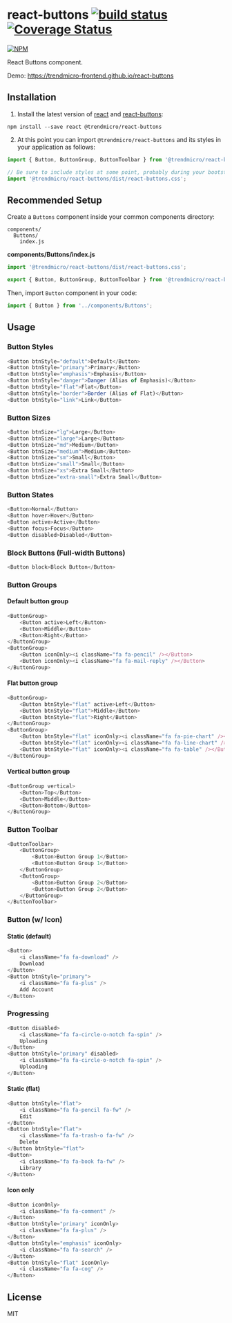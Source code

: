 # react-buttons [![build status](https://travis-ci.org/trendmicro-frontend/react-buttons.svg?branch=master)](https://travis-ci.org/trendmicro-frontend/react-buttons) [![Coverage Status](https://coveralls.io/repos/github/trendmicro-frontend/react-buttons/badge.svg?branch=master)](https://coveralls.io/github/trendmicro-frontend/react-buttons?branch=master)

[![NPM](https://nodei.co/npm/@trendmicro/react-buttons.png?downloads=true&stars=true)](https://nodei.co/npm/@trendmicro/react-buttons/)

React Buttons component.

Demo: https://trendmicro-frontend.github.io/react-buttons

## Installation

1. Install the latest version of [react](https://github.com/facebook/react) and [react-buttons](https://github.com/trendmicro-frontend/react-buttons):

  ```
  npm install --save react @trendmicro/react-buttons
  ```

2. At this point you can import `@trendmicro/react-buttons` and its styles in your application as follows:

  ```js
  import { Button, ButtonGroup, ButtonToolbar } from '@trendmicro/react-buttons';

  // Be sure to include styles at some point, probably during your bootstraping
  import '@trendmicro/react-buttons/dist/react-buttons.css';
  ```

## Recommended Setup

Create a `Buttons` component inside your common components directory:
```
components/
  Buttons/
    index.js
```

**components/Buttons/index.js**
```js
import '@trendmicro/react-buttons/dist/react-buttons.css';

export { Button, ButtonGroup, ButtonToolbar } from '@trendmicro/react-buttons';
```

Then, import `Button` component in your code:
```js
import { Button } from '../components/Buttons';
```

## Usage

### Button Styles

```js
<Button btnStyle="default">Default</Button>
<Button btnStyle="primary">Primary</Button>
<Button btnStyle="emphasis">Emphasis</Button>
<Button btnStyle="danger">Danger (Alias of Emphasis)</Button>
<Button btnStyle="flat">Flat</Button>
<Button btnStyle="border">Border (Alias of Flat)</Button>
<Button btnStyle="link">Link</Button>
```

### Button Sizes

```js
<Button btnSize="lg">Large</Button>
<Button btnSize="large">Large</Button>
<Button btnSize="md">Medium</Button>
<Button btnSize="medium">Medium</Button>
<Button btnSize="sm">Small</Button>
<Button btnSize="small">Small</Button>
<Button btnSize="xs">Extra Small</Button>
<Button btnSize="extra-small">Extra Small</Button>
```

### Button States

```js
<Button>Normal</Button>
<Button hover>Hover</Button>
<Button active>Active</Button>
<Button focus>Focus</Button>
<Button disabled>Disabled</Button>
```

### Block Buttons (Full-width Buttons)

```js
<Button block>Block Button</Button>
```

### Button Groups

#### Default button group

```js
<ButtonGroup>
    <Button active>Left</Button>
    <Button>Middle</Button>
    <Button>Right</Button>
</ButtonGroup>
<ButtonGroup>
    <Button iconOnly><i className="fa fa-pencil" /></Button>
    <Button iconOnly><i className="fa fa-mail-reply" /></Button>
</ButtonGroup>
```

#### Flat button group

```js
<ButtonGroup>
    <Button btnStyle="flat" active>Left</Button>
    <Button btnStyle="flat">Middle</Button>
    <Button btnStyle="flat">Right</Button>
</ButtonGroup>
<ButtonGroup>
    <Button btnStyle="flat" iconOnly><i className="fa fa-pie-chart" /></Button>
    <Button btnStyle="flat" iconOnly><i className="fa fa-line-chart" /></Button>
    <Button btnStyle="flat" iconOnly><i className="fa fa-table" /></Button>
</ButtonGroup>
```

#### Vertical button group

```js
<ButtonGroup vertical>
    <Button>Top</Button>
    <Button>Middle</Button>
    <Button>Bottom</Button>
</ButtonGroup>
```

### Button Toolbar

```js
<ButtonToolbar>
    <ButtonGroup>
        <Button>Button Group 1</Button>
        <Button>Button Group 1</Button>
    </ButtonGroup>
    <ButtonGroup>
        <Button>Button Group 2</Button>
        <Button>Button Group 2</Button>
    </ButtonGroup>
</ButtonToolbar>
```

### Button (w/ Icon)

#### Static (default)

```js
<Button>
    <i className="fa fa-download" />
    Download
</Button>
<Button btnStyle="primary">
    <i className="fa fa-plus" />
    Add Account
</Button>
```

### Progressing

```js
<Button disabled>
    <i className="fa fa-circle-o-notch fa-spin" />
    Uploading
</Button>
<Button btnStyle="primary" disabled>
    <i className="fa fa-circle-o-notch fa-spin" />
    Uploading
</Button>
```

#### Static (flat)

```js
<Button btnStyle="flat">
    <i className="fa fa-pencil fa-fw" />
    Edit
</Button>
<Button btnStyle="flat">
    <i className="fa fa-trash-o fa-fw" />
    Delete
</Button btnStyle="flat">
<Button>
    <i className="fa fa-book fa-fw" />
    Library
</Button>
```

#### Icon only

```js
<Button iconOnly>
    <i className="fa fa-comment" />
</Button>
<Button btnStyle="primary" iconOnly>
    <i className="fa fa-plus" />
</Button>
<Button btnStyle="emphasis" iconOnly>
    <i className="fa fa-search" />
</Button>
<Button btnStyle="flat" iconOnly>
    <i className="fa fa-cog" />
</Button>
```

## License

MIT
